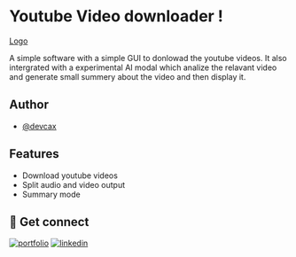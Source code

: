
# Youtube Video downloader  !
[Logo](https://raw.githubusercontent.com/devcax/youtube_downloader/main/icons/icon.ico)


A simple software with a simple GUI to donlowad the youtube videos. It also intergrated with a experimental AI modal which analize the relavant video and generate small summery about the video and then display it.

## Author

- [@devcax](https://github.com/devcax)


## Features

- Download youtube videos
- Split audio and video output
- Summary mode



## 🔗 Get connect
[![portfolio](https://img.shields.io/badge/my_portfolio-000?style=for-the-badge&logo=ko-fi&logoColor=white)](https://nipunperera.com/)
[![linkedin](https://img.shields.io/badge/linkedin-0A66C2?style=for-the-badge&logo=linkedin&logoColor=white)](https://www.linkedin.com/in/nipun-perera-09730526b/)



